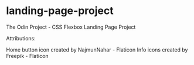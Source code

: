 # landing-page-project
The Odin Project - CSS Flexbox Landing Page Project

Attributions:

Home button icon created by NajmunNahar - Flaticon
Info icons created by Freepik - Flaticon
